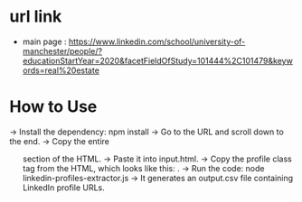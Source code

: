 # url link
- main page : https://www.linkedin.com/school/university-of-manchester/people/?educationStartYear=2020&facetFieldOfStudy=101444%2C101479&keywords=real%20estate

# How to Use
-> Install the dependency: npm install
-> Go to the URL and scroll down to the end.
-> Copy the entire <ul> section of the HTML.
-> Paste it into input.html.
-> Copy the profile class tag from the HTML, which looks like this: <kvxOIgzTihjbTHaLGrgQguzNnXGpbPhmw>.
-> Run the code: node linkedin-profiles-extractor.js
-> It generates an output.csv file containing LinkedIn profile URLs.






